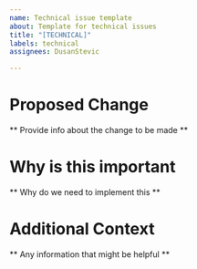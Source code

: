 ```yaml
---
name: Technical issue template
about: Template for technical issues
title: "[TECHNICAL]"
labels: technical
assignees: DusanStevic

---
```


# Proposed Change
** Provide info about the change to be made **

# Why is this important
** Why do we need to implement this **

# Additional Context
** Any information that might be helpful **
